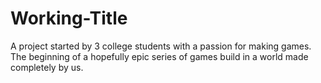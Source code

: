 # Working-Title
 A project started by 3 college students with a passion for making games. The beginning of a hopefully epic series of games build in a world made completely by us.
